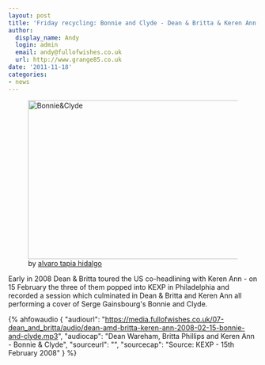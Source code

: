 ```yaml
---
layout: post
title: 'Friday recycling: Bonnie and Clyde - Dean & Britta & Keren Ann'
author:
  display_name: Andy
  login: admin
  email: andy@fullofwishes.co.uk
  url: http://www.grange85.co.uk
date: '2011-11-18'
categories:
- news
---
```

<figure class="caption aligncenter"><a href="http://www.flickr.com/photos/alvarotapia/5227231688/" title="Bonnie&Clyde by alvaro tapia hidalgo, on Flickr"><img class="aligncenter" src="https://farm6.static.flickr.com/5087/5227231688_d285c324d2.jpg" width="500" height="321" alt="Bonnie&Clyde"></a><figcaption class="caption-text">by <a href='http://www.flickr.com/photos/alvarotapia/5227231688/'>alvaro tapia hidalgo</a></figcaption></figure>

Early in 2008 Dean & Britta toured the US co-headlining with Keren Ann - on 15 February the three of them popped into KEXP in Philadelphia and recorded a session which culminated in Dean & Britta and Keren Ann all performing a cover of Serge Gainsbourg's Bonnie and Clyde.

 {% ahfowaudio {
  "audiourl": "https://media.fullofwishes.co.uk/07-dean_and_britta/audio/dean-amd-britta-keren-ann-2008-02-15-bonnie-and-clyde.mp3",
  "audiocap": "Dean Wareham, Britta Phillips and Keren Ann - Bonnie & Clyde",
  "sourceurl": "",
  "sourcecap": "Source: KEXP - 15th February 2008"
  } %}
